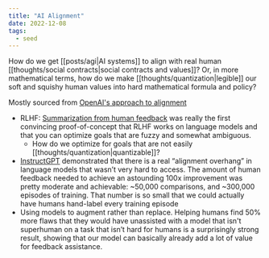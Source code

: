 ```yaml
---
title: "AI Alignment"
date: 2022-12-08
tags:
  - seed
---
```


How do we get [[posts/agi|AI systems]] to align with real human [[thoughts/social contracts|social contracts and values]]? Or, in more mathematical terms, how do we make [[thoughts/quantization|legible]] our soft and squishy human values into hard mathematical formula and policy?

Mostly sourced from [OpenAI's approach to alignment](https://aligned.substack.com/p/alignment-optimism)

- RLHF: [Summarization from human feedback](https://openai.com/blog/learning-to-summarize-with-human-feedback/) was really the first convincing proof-of-concept that RLHF works on language models and that you can optimize goals that are fuzzy and somewhat ambiguous.
  - How do we optimize for goals that are not easily [[thoughts/quantization|quantizable]]?
- [InstructGPT](https://openai.com/blog/instruction-following/) demonstrated that there is a real “alignment overhang” in language models that wasn’t very hard to access. The amount of human feedback needed to achieve an astounding 100x improvement was pretty moderate and achievable: ~50,000 comparisons, and ~300,000 episodes of training. That number is so small that we could actually have humans hand-label every training episode
- Using models to augment rather than replace. Helping humans find 50% more flaws that they would have unassisted with a model that isn't superhuman on a task that isn’t hard for humans is a surprisingly strong result, showing that our model can basically already add a lot of value for feedback assistance.
